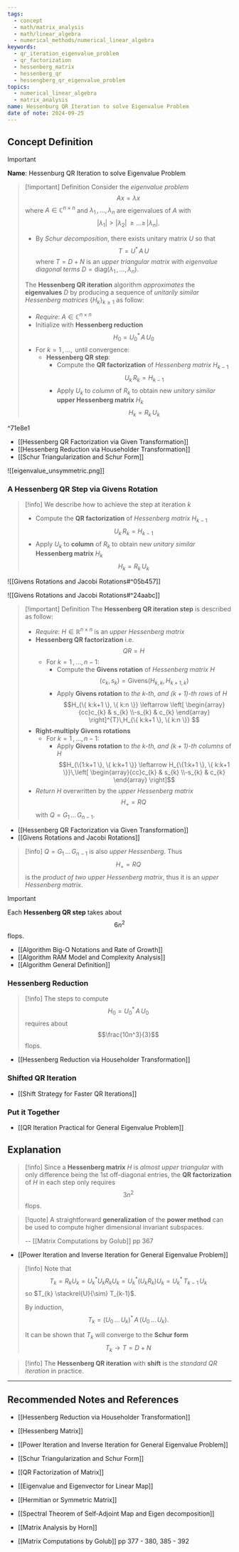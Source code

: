 ```yaml
---
tags:
  - concept
  - math/matrix_analysis
  - math/linear_algebra
  - numerical_methods/numerical_linear_algebra
keywords:
  - qr_iteration_eigenvalue_problem
  - qr_factorization
  - hessenberg_matrix
  - hessenberg_qr
  - hessengberg_qr_eigenvalue_problem
topics:
  - numerical_linear_algebra
  - matrix_analysis
name: Hessenburg QR Iteration to solve Eigenvalue Problem
date of note: 2024-09-25
---
```


## Concept Definition

>[!important]
>**Name**: Hessenburg QR Iteration to solve Eigenvalue Problem

>[!important] Definition
>Consider the *eigenvalue problem* $$Ax = \lambda x$$ where $A\in \mathbb{C}^{n\times n}$ and $\lambda_{1} \,{,}\ldots{,}\,\lambda_{n}$ are eigenvalues of $A$ with $$|\lambda_{1}| > |\lambda_{2}| \,{\ge}\ldots{\ge}\,|\lambda_{n}|.$$
>- By *Schur decomposition*, there exists unitary matrix $U$ so that $$T = U^{*}\,A\,U$$ where $T= D + N$ is an *upper triangular matrix* with *eigenvalue diagonal terms* $D = \text{diag}(\lambda_{1}\,{,}\ldots{,}\,\lambda_{n}).$
>
>The **Hessenberg QR iteration** algorithm *approximates* the **eigenvalues** $D$ by producing a sequence of *unitarily similar Hessenberg matrices* $\{H_{k}\}_{k\ge 1}$ as follow:
>- *Require*: $A\in \mathbb{C}^{n\times n}$
>- Initialize with **Hessenberg reduction** $$H_{0} = U_{0}^{*}\,A\,U_{0}$$
>- For $k=1\,{,}\ldots{,}\,$ until convergence:
>	- **Hessenberg QR step**:
>		- Compute the **QR factorization** of *Hessenberg matrix* $H_{k-1}$ $$U_{k}\,R_{k} = H_{k-1}$$
>		- Apply $U_{k}$ to *column* of $R_{k}$ to obtain new *unitary similar* **upper Hessenberg matrix** $H_{k}$ $$H_{k} = R_{k}\,U_{k}$$

^71e8e1


- [[Hessenberg QR Factorization via Given Transformation]]
- [[Hessenberg Reduction via Householder Transformation]]
- [[Schur Triangularization and Schur Form]]

![[eigenvalue_unsymmetric.png]]


### A Hessenberg QR Step via Givens Rotation

>[!info]
>We describe how to achieve the step at iteration $k$
>- Compute the **QR factorization** of *Hessenberg matrix* $H_{k-1}$ $$U_{k}\,R_{k} = H_{k-1}$$
>- Apply $U_{k}$ to **column** of $R_{k}$ to obtain new *unitary similar* **Hessenberg matrix** $H_{k}$ $$H_{k} = R_{k}\,U_{k}$$

![[Givens Rotations and Jacobi Rotations#^05b457]]

![[Givens Rotations and Jacobi Rotations#^24aabc]]

>[!important] Definition
>The **Hessenberg QR iteration step**  is described as follow:
>- *Require*: $H\in \mathbb{R}^{n\times n}$ is an *upper Hessenberg matrix*
>- **Hessenberg QR factorization**  i.e. $$QR = H$$
>	- For $k=1\,{,}\ldots{,}\,n-1$: 
>		- Compute the **Givens rotation** of *Hessenberg matrix* $H$ $$(c_{k}, s_{k}) = \text{Givens}(H_{k,k}, H_{k+1,k})$$
>		- Apply **Givens rotation** to *the $k$-th, and $(k+1)$-th rows* of $H$ $$H_{\{ k:k+1 \}, \{ k:n \}} \leftarrow \left[ \begin{array}{cc}c_{k} & s_{k} \\-s_{k} & c_{k} \end{array} \right]^{T}\,H_{\{ k:k+1 \}, \{ k:n \}} $$
>- **Right-multiply Givens rotations**
>	- For $k=1\,{,}\ldots{,}\,n-1$: 
>		- Apply **Givens rotation** to *the $k$-th, and $(k+1)$-th columns* of $H$ $$H_{\{1:k+1  \}, \{ k:k+1 \}} \leftarrow H_{\{1:k+1  \}, \{ k:k+1 \}}\,\left[ \begin{array}{cc}c_{k} & s_{k} \\-s_{k} & c_{k} \end{array} \right]$$
>- *Return* $H$ overwritten by the *upper Hessenberg matrix* $$H_{+} = RQ$$ with $Q = G_{1}\,{}\ldots{}\,G_{n-1}$. 

- [[Hessenberg QR Factorization via Given Transformation]]
- [[Givens Rotations and Jacobi Rotations]]

>[!info]
>$Q = G_{1}\,{}\ldots{}\,G_{n-1}$  is also *upper Hessenberg*. Thus $$H_{+} = RQ$$ is the *product of two upper Hessenberg matrix*, thus it is an *upper Hessenberg matrix*.


>[!important]
>Each **Hessenberg QR step** takes about $$6n^2$$ flops.

- [[Algorithm Big-O Notations and Rate of Growth]]
- [[Algorithm RAM Model and Complexity Analysis]]
- [[Algorithm General Definition]]

### Hessenberg Reduction

>[!info]
>The steps to compute $$H_{0} = U_{0}^{*}\,A\,U_{0}$$ requires about $$\frac{10n^3}{3}$$ flops.

- [[Hessenberg Reduction via Householder Transformation]]


### Shifted QR Iteration


- [[Shift Strategy for Faster QR Iterations]]


### Put it Together

- [[QR Iteration Practical for General Eigenvalue Problem]]





## Explanation

>[!info]
>Since a **Hessenberg matrix** $H$ is *almost upper triangular* with only difference being the 1st off-diagonal entries, the **QR factorization** of $H$ in each step only requires $$3n^2$$ flops.
>

>[!quote]
>A straightforward **generalization** of the **power method** can be used to compute higher  dimensional invariant subspaces.
>
>-- [[Matrix Computations by Golub]] pp 367

- [[Power Iteration and Inverse Iteration for General Eigenvalue Problem]]

>[!info]
>Note that $$T_{k} = R_{k}U_{k} = U_{k}^{*}U_{k}R_{k}U_{k} = U_{k}^{*}(U_{k}R_{k})U_{k} = U_{k}^{*}\,T_{k-1}\,U_{k}$$ so $T_{k}  \stackrel{U}{\sim} T_{k-1}$.
>
>By induction, $$T_{k} = \left(U_{0}\,{}\ldots{}\,U_{k}\right)^{*}\,A\,\left(U_{0}\,{}\ldots{}\,U_{k}\right).$$
>
>It can be shown that $T_{k}$ will converge to the **Schur form** $$T_{k} \to T = D+N$$

>[!info]
>The **Hessenberg QR iteration** with **shift** is the *standard QR iteration* in practice.







-----------
##  Recommended Notes and References




- [[Hessenberg Reduction via Householder Transformation]]
- [[Hessenberg Matrix]]

- [[Power Iteration and Inverse Iteration for General Eigenvalue Problem]]
- [[Schur Triangularization and Schur Form]]


- [[QR Factorization of Matrix]]

- [[Eigenvalue and Eigenvector for Linear Map]]
- [[Hermitian or Symmetric Matrix]]
- [[Spectral Theorem of Self-Adjoint Map and Eigen decomposition]]


- [[Matrix Analysis by Horn]]
- [[Matrix Computations by Golub]] pp 377 - 380, 385 - 392